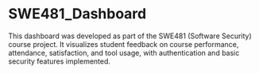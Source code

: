 # SWE481_Dashboard
This dashboard was developed as part of the SWE481 (Software Security) course project. It visualizes student feedback on course performance, attendance, satisfaction, and tool usage, with authentication and basic security features implemented.

